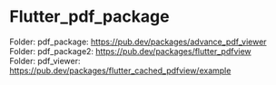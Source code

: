 # Flutter_pdf_package

Folder: pdf_package: https://pub.dev/packages/advance_pdf_viewer<br>
Folder: pdf_package2: https://pub.dev/packages/flutter_pdfview<br>
Folder: pdf_viewer: https://pub.dev/packages/flutter_cached_pdfview/example
